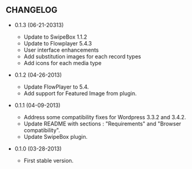 CHANGELOG
---------

* 0.1.3 (06-21-20313)

  * Update to SwipeBox 1.1.2
  * Update to Flowplayer 5.4.3
  * User interface enhancements
  * Add substitution images for each record types
  * Add icons for each media type

* 0.1.2 (04-26-2013)

  * Update FlowPlayer to 5.4.
  * Add support for Featured Image from plugin.

* 0.1.1 (04-09-2013)

  * Address some compatibility fixes for Wordpress 3.3.2 and 3.4.2.
  * Update README with sections : "Requirements" and "Browser compatibility".
  * Update SwipeBox plugin.

* 0.1.0 (03-28-2013)

  * First stable version.
